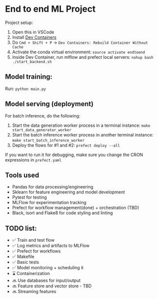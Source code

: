 # End to end ML Project

Project setup:

1. Open this in VSCode
2. Install [Dev Containers](https://marketplace.visualstudio.com/items?itemName=ms-vscode-remote.remote-containers)
3. Do `Cmd + Shift + P` -> `Dev Containers: Rebuild Container Without Cache`
4. Activate the conda virtual environment: `source activate endtoend`
5. Inside Dev Container, run mlflow and prefect local servers: `nohup bash ./start_backend.sh`

## Model training:

Run: `python main.py`

## Model serving (deployment)

For batch inference, do the following:

1. Start the data generation worker process in a terminal instance: `make start_data_generator_worker`
2. Start the batch inference worker process in another terminal instance: `make start_batch_inference_worker`
3. Deploy the flows for #1 and #2: `prefect deploy --all`

If you want to run it for debugging, make sure you change the CRON expressions in `prefect.yaml`

## Tools used

- Pandas for data processing/engineering
- Sklearn for feature engineering and model development
- Pytest for testing
- MLFlow for experimentation tracking
- Prefect for workflow management(done) + orchestration (TBD)
- Black, isort and Flake8 for code styling and linting

## TODO list:

- :white_check_mark: Train and test flow
- :white_check_mark: Log metrics and artifacts to MLFlow
- :white_check_mark: Prefect for workflows
- :white_check_mark: Makefile
- :white_check_mark: Basic tests
- :white_check_mark: Model monitoring + scheduling it
- :hourglass: Containerization
- :soon: Use databases for input/output
- :soon: Feature store and vector store - TBD
- :soon: Streaming features
